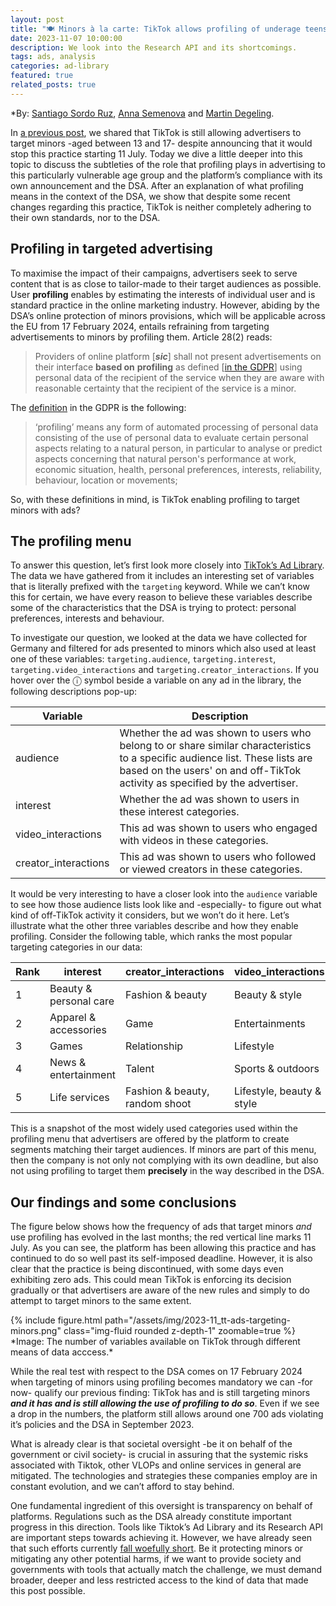 ```yaml
---
layout: post
title: "🍽️ Minors à la carte: TikTok allows profiling of underage teens "
date: 2023-11-07 10:00:00
description: We look into the Research API and its shortcomings.
tags: ads, analysis
categories: ad-library
featured: true
related_posts: true
---
```

*By: [Santiago Sordo Ruz](https://www.stiftung-nv.de/en/person/santiago-sordo-ruz), [Anna Semenova](https://www.stiftung-nv.de/de/person/anna-semenova) and [Martin Degeling](https://www.stiftung-nv.de/en/person/dr-martin-degeling).

In [a previous post](https://tiktok-audit.com/blog/2023/ads-targeting-minors/), we shared that TikTok is still allowing advertisers to target minors -aged between 13 and 17- despite announcing that it would stop this practice starting 11 July. Today we dive a little deeper into this topic to discuss the subtleties of the role that profiling plays in advertising to this particularly vulnerable age group and the platform’s compliance with its own announcement and the DSA. After an explanation of what profiling means in the context of the DSA, we show that despite some recent changes regarding this practice, TikTok is neither completely adhering to their own standards, nor to the DSA.

## Profiling in targeted advertising

To maximise the impact of their campaigns, advertisers seek to serve content that is as close to tailor-made to their target audiences as possible. User **profiling** enables by estimating the interests of individual user and is standard practice in the online marketing industry. However, abiding by the DSA’s online protection of minors provisions, which will be applicable across the EU from 17 February 2024, entails refraining from targeting advertisements to minors by profiling them. Article 28(2) reads:

> Providers of online platform [***sic***] shall not present advertisements on their interface **based on** **profiling** as defined [[in the GDPR](https://eur-lex.europa.eu/legal-content/EN/TXT/?uri=CELEX%3A32016R0679&qid=1697727163779#d1e1489-1-1)] using personal data of the recipient of the service when they are aware with reasonable certainty that the recipient of the service is a minor.
> 

The [definition](https://eur-lex.europa.eu/legal-content/EN/TXT/?uri=CELEX%3A32016R0679&qid=1697727163779#d1e1489-1-1) in the GDPR is the following:

> ‘profiling’ means any form of automated processing of personal data consisting of the use of personal data to evaluate certain personal aspects relating to a natural person, in particular to analyse or predict aspects concerning that natural person's performance at work, economic situation, health, personal preferences, interests, reliability, behaviour, location or movements;
> 

So, with these definitions in mind, is TikTok enabling profiling to target minors with ads?

## The profiling menu

To answer this question, let’s first look more closely into [TikTok’s Ad Library](https://library.tiktok.com/ads). The data we have gathered from it includes an interesting set of variables that is literally prefixed with the `targeting` keyword. While we can’t know this for certain, we have every reason to believe these variables describe some of the characteristics that the DSA is trying to protect: personal preferences, interests and behaviour.

To investigate our question, we looked at the data we have collected for Germany and filtered for ads presented to minors which also used at least one of these variables: `targeting.audience`, `targeting.interest`, `targeting.video_interactions` and `targeting.creator_interactions`. If you hover over the ⓘ symbol beside a variable on any ad in the library, the following descriptions pop-up:

| Variable | Description |
| --- | --- |
| audience | Whether the ad was shown to users who belong to or share similar characteristics to a specific audience list. These lists are based on the users' on and off-TikTok activity as specified by the advertiser. |
| interest | Whether the ad was shown to users in these interest categories. |
| video_interactions | This ad was shown to users who engaged with videos in these categories. |
| creator_interactions | This ad was shown to users who followed or viewed creators in these categories. |

It would be very interesting to have a closer look into the `audience` variable to see how those audience lists look like and -especially- to figure out what kind of off-TikTok activity it considers, but we won’t do it here. Let’s illustrate what the other three variables describe and how they enable profiling. Consider the following table, which ranks the most popular targeting categories in our data:

| Rank | interest | creator_interactions | video_interactions |
| --- | --- | --- | --- |
| 1 | Beauty & personal care | Fashion & beauty | Beauty & style |
| 2 | Apparel & accessories | Game | Entertainments |
| 3 | Games | Relationship | Lifestyle |
| 4 | News & entertainment | Talent | Sports & outdoors |
| 5 | Life services | Fashion & beauty, random shoot | Lifestyle, beauty & style |

This is a snapshot of the most widely used categories used within the profiling menu that advertisers are offered by the platform to create segments matching their target audiences. If minors are part of this menu, then the company is not only not complying with its own deadline, but also not using profiling to target them **precisely** in the way described in the DSA.

## Our findings and some conclusions

The figure below shows how the frequency of ads that target minors *and* use profiling has evolved in the last months; the red vertical line marks 11 July. As you can see, the platform has been allowing this practice and has continued to do so well past its self-imposed deadline. However, it is also clear that the practice is being discontinued, with some days even exhibiting zero ads. This could mean TikTok is enforcing its decision gradually or that advertisers are aware of the new rules and simply to do attempt to target minors to the same extent.



<div class="row justify-content-sm-center"><div class="col-sm-8 mt-4 mt-md-0">
{% include figure.html path="/assets/img/2023-11_tt-ads-targeting-minors.png" class="img-fluid rounded z-depth-1" zoomable=true %} 
</div></div>
*Image: The number of variables available on TikTok through different means of data acccess.*


While the real test with respect to the DSA comes on 17 February 2024 when targeting of minors using profiling becomes mandatory we can -for now- qualify our previous finding: TikTok has and is still targeting minors *******************and it has and is still allowing the use of profiling to do so*******************. Even if we see a drop in the numbers, the platform still allows around one 700 ads violating it’s policies and the DSA in September 2023.

What is already clear is that societal oversight -be it on behalf of the government or civil society- is crucial in assuring that the systemic risks associated with Tiktok, other VLOPs and online services in general are mitigated. The technologies and strategies these companies employ are in constant evolution, and we can’t afford to stay behind. 

One fundamental ingredient of this oversight is transparency on behalf of platforms. Regulations such as the DSA already constitute important progress in this direction. Tools like Tiktok’s Ad Library and its Research API are important steps towards achieving it. However, we have already seen that such efforts currently [fall woefully short](https://tiktok-audit.com/blog/2023/the-TikTok-research-API-falls-woefully-short/). Be it protecting minors or mitigating any other potential harms, if we want to provide society and governments with tools that actually match the challenge, we must demand broader, deeper and less restricted access to the kind of data that made this post possible.
